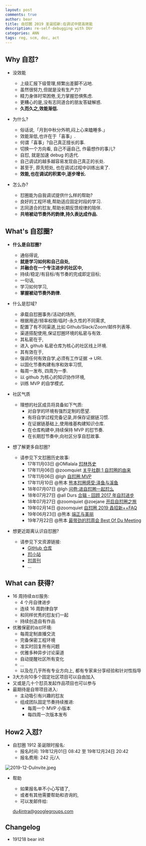```yaml
---
layout: post
comments: true
author: bear
title: 自怼圈 2019 圣诞招新:在调试中提高效能
description: re-self-debugging with DUr
categories: ANN
tags: reg, scm, doc, act
---
```


## Why 自怼?


- 没效能
    + 上级汇报下级管理,频繁出差脚不沾地.
    + 虽然很努力,但就是没有生产力?
    + 精力身体时常困倦,无力掌握恐惧焦虑.
    + 更糟心的是,没有志同道合的朋友答疑解惑.
    + **久而久之,效能渐低.**


- 为什么?
    + 俗话说,「月到中秋分外明,闷上心来瞌睡多.」
    + 效能渐低,也许在于「喜事」.
    + 何谓「喜事」?自己真正擅长的事.
    + 切换一个方向看, 自己不逼自己, 作最想作的事儿?
    + 自怼, 就是加速 debug 的迭代.
    + 自己调试的越多越容易发现自己真正的长处.
    + 甚至于, 原先短处, 也在调试过程中训练出来了.
    + **效能,也在调试的积累中,逐步增长.**


- 怎么办?
    + 怼圈能为自我调试提供什么样的帮助?
    + 良好的工程环境,帮助适应固定时段的学习.
    + 志同道合的怼友,帮助长期反馈规律的陪伴.
    + **共培被动节奏外的韵律,持久表达成作品.**


<!--more-->


## What's 自怼圈?


- **什么是自怼圈?**
    + 通俗得说,
    + **就是学习如何和自己自处,**
    + **并融合在一个专注进步的社区中,**
    + 持续/稳定/有目标/有节奏的完成即定目标;
    + 一句话,
    + 学习如何学习,
    + **掌握被动节奏外韵律.**


- 什么是怼域?
    + 承载自怼圈事务/活动的场所,
    + 根据用途/频率权限/临时-永久性的不同需求,
    + 配置了有不同渠道,比如 Github/Slack/Zoom/邮件列表等.
    + 渠道搭配使用,保证怼圈环境的私密与有效.
    + 其私密在于,
    + 进入 github 私密仓库为核心的社区线上环境.
    + 其有效在于,
    + 强调任何有效自学,必须有工作证据 -> URI.
    + 以固化节奏构建有序和效率习惯,
    + 每周一发布, 四周为一季.
    + 以 github 为核心的知识协作环境,
    + 训练 MVP 的自学模式.


- 社区气质
    + 理想的社区成员将具备如下气质:
        * 对自学的环境有强烈定制的愿望.
        * 有将自学过程完备记录,并保存证据链习惯.
        * 在证据链基础上,使用维基构建知识仓库.
        * 在仓库构建中,持续保持 MVP 的怼节奏.
        * 在长期怼节奏中,向社区分享自怼故事.


- 想了解更多自怼圈?
    + 请参见下文怼圈历史故事:
        + 17年11月03日 @OMlalala [怼林外史](https://du.101.camp/2017-11/debug-omlalala-summary/)
        + 17年11月06日 @zoomquiet [关乎社群:1 自怼圈的由来](https://du.101.camp/2017-11/ac1-du4new/)
        + 17年11月06日 @lgh [自怼圈 MVP](https://du.101.camp/2017-11/lgh-DebugMvp/)
        + 17年11月10日 @熊本 [熊本怼圈感受:泽鱼与溪鱼](https://du.101.camp/2017-11/bear-duFeelingFish/)
        + 18年07月07日 @lgh [问卷:进自怼圈一起怼么](https://jinshuju.net/f/ohQ12F)
        + 18年07月27日 @all Durs [合辑 - 回顾 2017 年自怼进步](https://du.101.camp/2018-07/du-progress/)
        + 18年07月27日 @zoomquiet @zoejane [开启自怼圈之旅](https://du.101.camp/2018-07/into-du/)
        + 19年02月14日 @zoomquiet [自怼圈 2019 叒招新++FAQ](https://du.101.camp/2019-03/re-self-debuggers/)
        + 19年06月23日 @熊本 [端正与美丽](https://du.101.camp/duw/#/115w#stories-%E6%95%85%E4%BA%8B)
        + 19年7月22日 @熊本 [最带劲的怼周会 Best Of Du Meeting](https://du.101.camp/duw/#/118w#stories-%E6%95%85%E4%BA%8B)


- 想更近距离认识自怼圈?
    + 请参见下文资源链接:
        + [GitHub 仓库](https://github.com/DebugUself)
        + [怼小站](https://du.101.camp)
        + [怼周刊](https://du.101.camp/duw)
        + ...


## What can 获得?


- 16 周持续`自怼`服务:
    + 4 个月自律进步
    + 连续 16 周韵律自学
    + 和同样优秀的怼友们一起
    + 持续创造自有作品
- 优雅保密的`自怼`环境:
    + 每周定制直播交流
    + 完备保密工程环境
    + 准实时回复所有问题
    + 优雅多种异步讨论渠道
    + 自动提醒社区所有变化
    + ...
    + 以及在几乎所有专业方向上, 都有专家来分享经验和针对性指导
- 3大方向10多个固定社区项目可以自由加入
- 又或是几十个怼员发起作品项目也可以参与
- 最期待是自带项目进入:
    + 主动吸引有兴趣的怼友
    + 组成团队固定节奏持续推进:
        * 每周一个 MVP 小版本
        * 每四周一次版本发布


## How2 入怼?


- 自怼圈 1912 圣诞限时报名:
    + 报名时间: 19年12月01日 08:42 至 19年12月24日 20:42
    + 报名费用: 242 元/人


![2019-12-DuInvite.jpeg](https://i.loli.net/2019/12/18/hLOvaJUiywfIEZM.jpg)


- 帮助
    + 如果报名单不小心写错了, 
    + 或者有其他需要帮助和咨询的, 
    + 可以发邮件给:


    du4intra@googlegroups.com


## Changelog
- 191218 bear init
